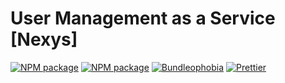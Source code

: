 # User Management as a Service [Nexys]

[![NPM package](https://badge.fury.io/js/%40nexys%2Fuser-management-aas.svg)](https://www.npmjs.com/package/@nexys/user-management-aas)
[![NPM package](https://img.shields.io/npm/v/@nexys/user-management-aas.svg)](https://www.npmjs.com/package/@nexys/user-management-aas)
[![Bundleophobia](https://badgen.net/bundlephobia/min/@nexys/user-management-aas)](https://bundlephobia.com/result?p=@nexys/user-management-aas)
[![Prettier](https://img.shields.io/badge/code_style-prettier-ff69b4.svg)](https://prettier.io/)
